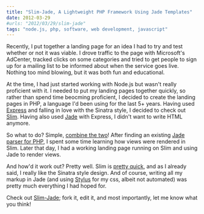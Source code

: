```yaml
---
title: "Slim-Jade, A Lightweight PHP Framework Using Jade Templates"
date: 2012-03-29
#urls: "2012/03/29/slim-jade"
tags: "node.js, php, software, web development, javascript"
---
```


Recently, I put together a landing page for an idea I had to try and test whether or not it was viable. I drove traffic to the page with Microsoft's AdCenter, tracked clicks on some categories and tried to get people to sign up for a mailing list to be informed about when the service goes live. Nothing too mind blowing, but it was both fun and educational.

At the time, I had just started working with Node.js but wasn't really proficient with it. I needed to put my landing pages together quickly, so rather than spend time beocming proficient, I decided to create the landing pages in PHP, a language I'd been using for the last 5+ years. Having used <a href="http://expressjs.com/">Express</a> and falling in love with the Sinatra style, I decided to check out <a href="http://www.slimframework.com/">Slim</a>. Having also used <a href="http://jade-lang.com/">Jade</a> with Express, I didn't want to write HTML anymore.

So what to do? Simple, <a href="https://github.com/w33ble/slim-jade">combine the two</a>! After finding an existing <a href="https://github.com/everzet/jade.php">Jade parser for PHP</a>, I spent some time learning how views were rendered in Slim. Later that day, I had a working landing page running on Slim and using Jade to render views.

And how'd it work out? Pretty well. Slim is <a href="http://www.ruilog.com/blog/view/b6f0e42cf705.html">pretty quick</a>, and as I already said, I really like the Sinatra style design. And of course, writing all my markup in Jade (and using <a href="http://learnboost.github.com/stylus/">Stylus</a> for my css, albeit not automated) was pretty much everything I had hoped for.

Check out <a href="https://github.com/w33ble/slim-jade">Slim-Jade</a>; fork it, edit it, and most importantly, let me know what you think!